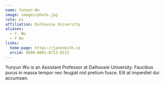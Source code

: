 ```yaml
---
name: Yunyun Wu
image: images/photo.jpg
role: pi
affiliation: Dalhousie University
aliases:
  - Y. Wu
  - Y Wu
links:
  home-page: https://janesmith.co
  orcid: 0000-0001-8713-9213
---
```


Yunyun Wu is an Assistant Professor at Dalhousie University.
Faucibus purus in massa tempor nec feugiat nisl pretium fusce.
Elit at imperdiet dui accumsan.

